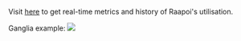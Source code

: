 Visit [here](http://raapoi.vuw.ac.nz/ganglia/) to get real-time metrics and history of Raapoi's utilisation.

Ganglia example:
<a href="http://raapoi.vuw.ac.nz/ganglia/"><img src="vuwrc/img/Ganglia_static.png"> </a>

